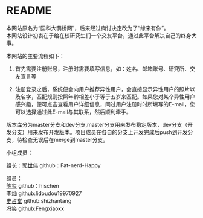 # README
本网站原名为“国科大鹊桥网”，后来经过商讨决定改为了“缘来有你”。  
本网站设计初衷在于给在校研究生们一个交友平台，通过此平台解决自己的终身大事。  

本网站的主要流程如下：  
1. 首先需要注册账号，注册时需要填写信息，如：姓名、邮箱账号、研究所、交友宣言等  

2. 注册登录之后，系统便会向用户推荐异性用户，会直接显示异性用户的照片以及名字，匹配规则按照年龄相差小于等于五岁来匹配。如果您对某个异性用户感兴趣，便可点击查看用户详细信息，同过用户注册时时所填写的E-mail，您可以选择通过此E-mail与其联系，然后顺利牵手。</br>
   
版本库分为master分支和dev分支,master分支用来发布稳定版本，dev分支（开发分支）用来发布开发版本。项目成员在各自的分支上开发完成后push到开发分支，待检查无误后在merge到master分支。  

小组成员：

组长：[郭世伟](https://github.com/Fat-nerd-Happy)    github：Fat-nerd-Happy  

组员：</br>
      [陈玺](https://github.com/hischen)  github：hischen  
      [李灿](https://github.com/hischen) github:lidoudou19970927  
      [史占堂](https://github.com/shizhantang) github:shizhantang  
      [冯笑](https://github.com/Fengxiaoxx)    github:Fengxiaoxx